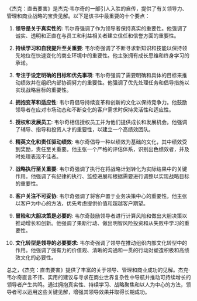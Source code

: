 《杰克：直击要害》是杰克·韦尔奇的一部引人入胜的自传，提供了有关领导力、管理和商业战略的宝贵见解。以下是该书中最重要的十个要点：

1. **领导是关于真实性的**: 韦尔奇强调了作为领导者保持真实的重要性。他强调了诚实、透明和正直在与员工和利益相关者建立信任和信誉方面的重要性。

2. **持续学习和自我提升至关重要**: 韦尔奇强调了不断寻求新知识和技能以保持领先地位在快速变化的商业环境中的重要性。他主张拥有成长思维和终身学习的承诺。

3. **专注于设定明确的目标和优先事项**: 韦尔奇强调了需要明确和具体的目标来推动绩效并在组织内部协调努力的重要性。他强调了优先处理任务和倡导措施以实现战略目标的重要性。

4. **拥抱变革和适应性**: 韦尔奇倡导持续变革和创新的文化以保持竞争力。他鼓励领导者在应对市场动态和不断变化的客户需求时保持灵活性和适应性。

5. **授权和发展员工**: 韦尔奇相信授权员工并为他们提供成长和发展机会。他强调了辅导、指导和投资人才的重要性，以建立一个高绩效团队。

6. **精英文化和责任驱动绩效**: 韦尔奇倡导一种以绩效为基础的文化，其中绩效受到奖励，责任至关重要。他主张一个严格的评估体系，识别出色绩效者，并及时处理表现不佳者。

7. **战略执行至关重要**: 韦尔奇强调了执行在将战略计划转化为实际结果中的关键作用。他强调了有纪律的执行、监控进展和根据需要进行调整以实现战略目标的重要性。

8. **客户关注不可妥协**: 韦尔奇强调了将客户置于业务决策中心的重要性。他主张以客户为中心的方法，优先考虑提供价值和超越客户期望。

9. **冒险和大胆决策是必要的**: 韦尔奇鼓励领导者进行计算风险和做出大胆决策以推动增长和创新。他强调了果断行动、做出明智风险投资和从失败中学习的重要性。

10. **文化转型是领导的必要要求**: 韦尔奇强调了领导在推动组织内部文化转型中的作用。他强调了强有力的价值观、清晰的沟通和一贯的行动对塑造积极和高绩效文化的必要性。

总之，《杰克：直击要害》提供了丰富的关于领导、管理和商业成功的见解。杰克·韦尔奇直言不讳、实用的建议与寻求在商业世界复杂性中导航并推动可持续增长的领导者产生共鸣。通过拥抱真实性、持续学习、战略聚焦和以人为中心的方法，领导者可以运用这些关键见解，增强其领导效果并取得长期成功。